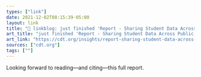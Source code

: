 ```yaml
---
types: ["link"]
date: 2021-12-02T08:15:39-05:00
layout: link
title: "🔗 linkblog: just finished 'Report - Sharing Student Data Across Public Sectors: Importance of Community Engagement to Support Responsible and Equitable Use - Center for Democracy and Technology'"
art_title: "just finished 'Report - Sharing Student Data Across Public Sectors: Importance of Community Engagement to Support Responsible and Equitable Use - Center for Democracy and Technology"
art_link: "https://cdt.org/insights/report-sharing-student-data-across-public-sectors-importance-of-community-engagement-to-support-responsible-and-equitable-use/?utm_source=rss"
sources: ["cdt.org"]
tags: [""]
---
```

Looking forward to reading—and citing—this full report.

